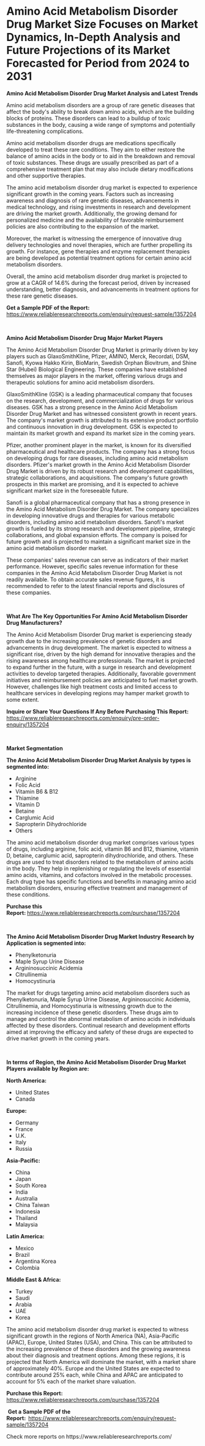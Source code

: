 <p><h1>Amino Acid Metabolism Disorder Drug Market Size Focuses on Market Dynamics, In-Depth Analysis and Future Projections of its Market Forecasted for Period from 2024 to 2031</h1></p><p><strong>Amino Acid Metabolism Disorder Drug Market Analysis and Latest Trends</strong></p>
<p><p>Amino acid metabolism disorders are a group of rare genetic diseases that affect the body's ability to break down amino acids, which are the building blocks of proteins. These disorders can lead to a buildup of toxic substances in the body, causing a wide range of symptoms and potentially life-threatening complications.</p><p>Amino acid metabolism disorder drugs are medications specifically developed to treat these rare conditions. They aim to either restore the balance of amino acids in the body or to aid in the breakdown and removal of toxic substances. These drugs are usually prescribed as part of a comprehensive treatment plan that may also include dietary modifications and other supportive therapies.</p><p>The amino acid metabolism disorder drug market is expected to experience significant growth in the coming years. Factors such as increasing awareness and diagnosis of rare genetic diseases, advancements in medical technology, and rising investments in research and development are driving the market growth. Additionally, the growing demand for personalized medicine and the availability of favorable reimbursement policies are also contributing to the expansion of the market.</p><p>Moreover, the market is witnessing the emergence of innovative drug delivery technologies and novel therapies, which are further propelling its growth. For instance, gene therapies and enzyme replacement therapies are being developed as potential treatment options for certain amino acid metabolism disorders.</p><p>Overall, the amino acid metabolism disorder drug market is projected to grow at a CAGR of 14.6% during the forecast period, driven by increased understanding, better diagnosis, and advancements in treatment options for these rare genetic diseases.</p></p>
<p><strong>Get a Sample PDF of the Report:&nbsp;</strong> <a href="https://www.reliableresearchreports.com/enquiry/request-sample/1357204">https://www.reliableresearchreports.com/enquiry/request-sample/1357204</a></p>
<p>&nbsp;</p>
<p><strong>Amino Acid Metabolism Disorder Drug Major Market Players</strong></p>
<p><p>The Amino Acid Metabolism Disorder Drug Market is primarily driven by key players such as GlaxoSmithKline, Pfizer, AMINO, Merck, Recordati, DSM, Sanofi, Kyowa Hakko Kirin, BioMarin, Swedish Orphan Biovitrum, and Shine Star (Hubei) Biological Engineering. These companies have established themselves as major players in the market, offering various drugs and therapeutic solutions for amino acid metabolism disorders.</p><p>GlaxoSmithKline (GSK) is a leading pharmaceutical company that focuses on the research, development, and commercialization of drugs for various diseases. GSK has a strong presence in the Amino Acid Metabolism Disorder Drug Market and has witnessed consistent growth in recent years. The company's market growth is attributed to its extensive product portfolio and continuous innovation in drug development. GSK is expected to maintain its market growth and expand its market size in the coming years.</p><p>Pfizer, another prominent player in the market, is known for its diversified pharmaceutical and healthcare products. The company has a strong focus on developing drugs for rare diseases, including amino acid metabolism disorders. Pfizer's market growth in the Amino Acid Metabolism Disorder Drug Market is driven by its robust research and development capabilities, strategic collaborations, and acquisitions. The company's future growth prospects in this market are promising, and it is expected to achieve significant market size in the foreseeable future.</p><p>Sanofi is a global pharmaceutical company that has a strong presence in the Amino Acid Metabolism Disorder Drug Market. The company specializes in developing innovative drugs and therapies for various metabolic disorders, including amino acid metabolism disorders. Sanofi's market growth is fueled by its strong research and development pipeline, strategic collaborations, and global expansion efforts. The company is poised for future growth and is projected to maintain a significant market size in the amino acid metabolism disorder market.</p><p>These companies' sales revenue can serve as indicators of their market performance. However, specific sales revenue information for these companies in the Amino Acid Metabolism Disorder Drug Market is not readily available. To obtain accurate sales revenue figures, it is recommended to refer to the latest financial reports and disclosures of these companies.</p></p>
<p>&nbsp;</p>
<p><strong>What Are The Key Opportunities For Amino Acid Metabolism Disorder Drug Manufacturers?</strong></p>
<p><p>The Amino Acid Metabolism Disorder Drug market is experiencing steady growth due to the increasing prevalence of genetic disorders and advancements in drug development. The market is expected to witness a significant rise, driven by the high demand for innovative therapies and the rising awareness among healthcare professionals. The market is projected to expand further in the future, with a surge in research and development activities to develop targeted therapies. Additionally, favorable government initiatives and reimbursement policies are anticipated to fuel market growth. However, challenges like high treatment costs and limited access to healthcare services in developing regions may hamper market growth to some extent.</p></p>
<p><strong>Inquire or Share Your Questions If Any Before Purchasing This Report:</strong> <a href="https://www.reliableresearchreports.com/enquiry/pre-order-enquiry/1357204">https://www.reliableresearchreports.com/enquiry/pre-order-enquiry/1357204</a></p>
<p>&nbsp;</p>
<p><strong>Market Segmentation</strong></p>
<p><strong>The Amino Acid Metabolism Disorder Drug Market Analysis by types is segmented into:</strong></p>
<p><ul><li>Arginine</li><li>Folic Acid</li><li>Vitamin B6 & B12</li><li>Thiamine</li><li>Vitamin D</li><li>Betaine</li><li>Carglumic Acid</li><li>Sapropterin Dihydrochloride</li><li>Others</li></ul></p>
<p><p>The amino acid metabolism disorder drug market comprises various types of drugs, including arginine, folic acid, vitamin B6 and B12, thiamine, vitamin D, betaine, carglumic acid, sapropterin dihydrochloride, and others. These drugs are used to treat disorders related to the metabolism of amino acids in the body. They help in replenishing or regulating the levels of essential amino acids, vitamins, and cofactors involved in the metabolic processes. Each drug type has specific functions and benefits in managing amino acid metabolism disorders, ensuring effective treatment and management of these conditions.</p></p>
<p><strong>Purchase this Report:&nbsp;</strong><a href="https://www.reliableresearchreports.com/purchase/1357204">https://www.reliableresearchreports.com/purchase/1357204</a></p>
<p>&nbsp;</p>
<p><strong>The Amino Acid Metabolism Disorder Drug Market Industry Research by Application is segmented into:</strong></p>
<p><ul><li>Phenylketonuria</li><li>Maple Syrup Urine Disease</li><li>Argininosuccinic Acidemia</li><li>Citrullinemia</li><li>Homocystinuria</li></ul></p>
<p><p>The market for drugs targeting amino acid metabolism disorders such as Phenylketonuria, Maple Syrup Urine Disease, Argininosuccinic Acidemia, Citrullinemia, and Homocystinuria is witnessing growth due to the increasing incidence of these genetic disorders. These drugs aim to manage and control the abnormal metabolism of amino acids in individuals affected by these disorders. Continual research and development efforts aimed at improving the efficacy and safety of these drugs are expected to drive market growth in the coming years.</p></p>
<p>&nbsp;</p>
<p><strong>In terms of Region, the Amino Acid Metabolism Disorder Drug Market Players available by Region are:</strong></p>
<p>
    <p> <strong> North America: </strong>
        <ul>
            <li>United States</li>
            <li>Canada</li>
        </ul>
        </p> 
    <p> <strong> Europe: </strong>
        <ul>
            <li>Germany</li>
            <li>France</li>
            <li>U.K.</li>
            <li>Italy</li>
            <li>Russia</li>
        </ul>
        </p> 
    <p> <strong> Asia-Pacific: </strong>
        <ul>
            <li>China</li>
            <li>Japan</li>
            <li>South Korea</li>
            <li>India</li>
            <li>Australia</li>
            <li>China Taiwan</li>
            <li>Indonesia</li>
            <li>Thailand</li>
            <li>Malaysia</li>
        </ul>
        </p> 
    <p> <strong> Latin America: </strong>
        <ul>
            <li>Mexico</li>
            <li>Brazil</li>
            <li>Argentina Korea</li>
            <li>Colombia</li>
        </ul>
        </p> 
    <p> <strong> Middle East & Africa: </strong>
        <ul>
            <li>Turkey</li>
            <li>Saudi</li>
            <li>Arabia</li>
            <li>UAE</li>
            <li>Korea</li>
        </ul>
    </p>
    </p>
<p><p>The amino acid metabolism disorder drug market is expected to witness significant growth in the regions of North America (NA), Asia-Pacific (APAC), Europe, United States (USA), and China. This can be attributed to the increasing prevalence of these disorders and the growing awareness about their diagnosis and treatment options. Among these regions, it is projected that North America will dominate the market, with a market share of approximately 40%. Europe and the United States are expected to contribute around 25% each, while China and APAC are anticipated to account for 5% each of the market share valuation.</p></p>
<p><strong>Purchase this Report: </strong><a href="https://www.reliableresearchreports.com/purchase/1357204">https://www.reliableresearchreports.com/purchase/1357204</a></p>
<p>&nbsp;<strong>Get a Sample PDF of the Report:&nbsp;&nbsp;</strong><a href="https://www.reliableresearchreports.com/enquiry/request-sample/1357204">https://www.reliableresearchreports.com/enquiry/request-sample/1357204</a></p>
<p><strong></strong></p>
<p>Check more reports on https://www.reliableresearchreports.com/</p>